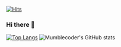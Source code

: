 
  [![Hits](https://hits.seeyoufarm.com/api/count/incr/badge.svg?url=https%3A%2F%2Fgithub.com%2Fmumblecoder&count_bg=%233B5E9E&title_bg=%23605A5A&icon=skyliner.svg&icon_color=%23E7E7E7&title=visit&edge_flat=false)](https://hits.seeyoufarm.com)

### Hi there 👋


[![Top Langs](https://github-readme-stats.vercel.app/api/top-langs/?username=mumblecoder&layout=compact)](https://github.com/anuraghazra/github-readme-stats)
![Mumblecoder's GitHub stats](https://github-readme-stats.vercel.app/api?username=mumblecoder&bg_color=30,e96443,904e95&title_color=fff&text_color=fff)
<!--
**mumblecoder/mumblecoder** is a ✨ _special_ ✨ repository because its `README.md` (this file) appears on your GitHub profile.

Here are some ideas to get you started:

- 🔭 I’m currently working on ...
- 🌱 I’m currently learning ...
- 👯 I’m looking to collaborate on ...
- 🤔 I’m looking for help with ...
- 💬 Ask me about ...
- 📫 How to reach me: ...
- 😄 Pronouns: ...
- ⚡ Fun fact: ...
-->
